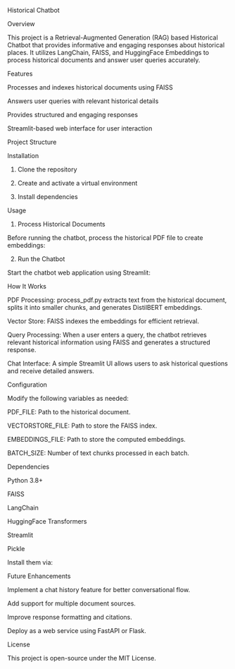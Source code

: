 Historical Chatbot

Overview

This project is a Retrieval-Augmented Generation (RAG) based Historical Chatbot that provides informative and engaging responses about historical places. It utilizes LangChain, FAISS, and HuggingFace Embeddings to process historical documents and answer user queries accurately.

Features

Processes and indexes historical documents using FAISS

Answers user queries with relevant historical details

Provides structured and engaging responses

Streamlit-based web interface for user interaction

Project Structure

Installation

1. Clone the repository

2. Create and activate a virtual environment

3. Install dependencies

Usage

1. Process Historical Documents

Before running the chatbot, process the historical PDF file to create embeddings:

2. Run the Chatbot

Start the chatbot web application using Streamlit:

How It Works

PDF Processing: process_pdf.py extracts text from the historical document, splits it into smaller chunks, and generates DistilBERT embeddings.

Vector Store: FAISS indexes the embeddings for efficient retrieval.

Query Processing: When a user enters a query, the chatbot retrieves relevant historical information using FAISS and generates a structured response.

Chat Interface: A simple Streamlit UI allows users to ask historical questions and receive detailed answers.

Configuration

Modify the following variables as needed:

PDF_FILE: Path to the historical document.

VECTORSTORE_FILE: Path to store the FAISS index.

EMBEDDINGS_FILE: Path to store the computed embeddings.

BATCH_SIZE: Number of text chunks processed in each batch.

Dependencies

Python 3.8+

FAISS

LangChain

HuggingFace Transformers

Streamlit

Pickle

Install them via:

Future Enhancements

Implement a chat history feature for better conversational flow.

Add support for multiple document sources.

Improve response formatting and citations.

Deploy as a web service using FastAPI or Flask.

License

This project is open-source under the MIT License.
